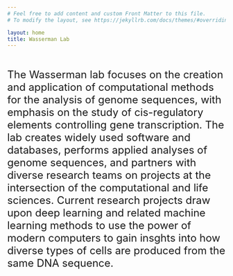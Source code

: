 ```yaml
---
# Feel free to add content and custom Front Matter to this file.
# To modify the layout, see https://jekyllrb.com/docs/themes/#overriding-theme-defaults

layout: home
title: Wasserman Lab 
---
```



<br>
<font size= "5">
    
The Wasserman lab focuses on the creation and application of computational methods for the analysis of genome sequences, with emphasis on the study of cis-regulatory elements controlling gene transcription.  The lab creates widely used software and databases, performs applied analyses of genome sequences, and partners with diverse research teams on projects at the intersection of the computational and life sciences. Current research projects draw upon deep learning and related machine learning methods to use the power of modern computers to gain insghts into how diverse types of cells are produced from the same DNA sequence.  
</font>

